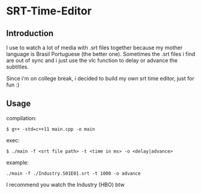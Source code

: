 # SRT-Time-Editor

## Introduction
I use to watch a lot of media with .srt files together because my mother language is
Brasil Portuguese (the better one). Sometimes the .srt files i find are out of sync
and i just use the vlc function to delay or advance the subtitles.

Since i'm on college break, i decided to build my own srt time editor, just for fun :)

## Usage

compilation:
```
$ g++ -std=c++11 main.cpp -o main
```

exec:
```
$ ./main -f <srt file path> -t <time in ms> -o <delay|advance>
```

example:
```
./main -f ./Industry.S01E01.srt -t 1000 -o advance
```

I recommend you watch the Industry (HBO) btw